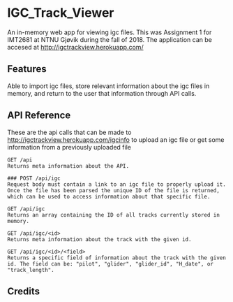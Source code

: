 # IGC_Track_Viewer
An in-memory web app for viewing igc files. This was Assignment 1 for IMT2681 at NTNU Gjøvik during the fall of 2018.
The application can be accesed at http://igctrackview.herokuapp.com/

## Features
Able to import igc files, store relevant information about the igc files in memory, and return to the user that information through API calls.


## API Reference
These are the api calls that can be made to http://igctrackview.herokuapp.com/igcinfo to upload an igc file or get some information from a previously uploaded file

```
GET /api
Returns meta information about the API.
```
```
### POST /api/igc
Request body must contain a link to an igc file to properly upload it. Once the file has been parsed the unique ID of the file is returned, which can be used to access information about that specific file.
```
```
GET /api/igc
Returns an array containing the ID of all tracks currently stored in memory.
```
```
GET /api/igc/<id>
Returns meta information about the track with the given id.
```
```
GET /api/igc/<id>/<field>
Returns a specific field of information about the track with the given id. The field can be: "pilot", "glider", "glider_id", "H_date", or "track_length".
```

## Credits
IGC library for the processing of igc files: [goigc](https://github.com/marni/goigc)